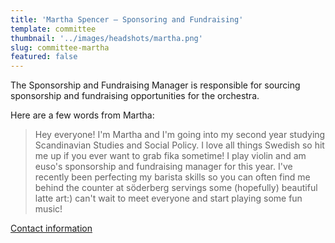 ```yaml
---
title: 'Martha Spencer – Sponsoring and Fundraising'
template: committee
thumbnail: '../images/headshots/martha.png'
slug: committee-martha
featured: false
---
```


The Sponsorship and Fundraising Manager is responsible for sourcing
sponsorship and fundraising opportunities for the orchestra.

Here are a few words from Martha:

> Hey everyone! I'm Martha and I'm going into my second year studying Scandinavian Studies and Social Policy. I love all things Swedish so hit me up if you ever want to grab fika sometime! I play violin and am euso's sponsorship and fundraising manager for this year. I've recently been perfecting my barista skills so you can often find me behind the counter at söderberg servings some (hopefully) beautiful latte art:) can't wait to meet everyone and start playing some fun music!

[Contact information](/contact/)